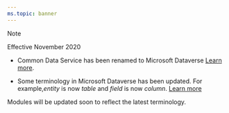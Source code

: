 ```yaml
---
ms.topic: banner
---
```

> [!NOTE]
> Effective November 2020
> - Common Data Service has been renamed to Microsoft Dataverse [Learn more](https://aka.ms/pauappblog/?azure-portal=true).
>
> - Some terminology in Microsoft Dataverse has been updated. For example,*entity* is now *table* and *field* is now *column*. [Learn more](https://go.microsoft.com/fwlink/?linkid=2147247/?azure-portal=true)
>
> Modules will be updated soon to reflect the latest terminology.
